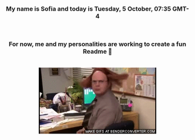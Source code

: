


<div align="center">
<h3 >My name is Sofia and today is Tuesday, 5 October, 07:35 GMT-4</h3><br>
<h3 >For now, me and my personalities are working to create a fun Readme 👋
</h3><br>
<img src='img/dwight.gif' alt='working...'/>
</div>
